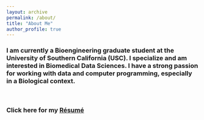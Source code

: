 ```yaml
---
layout: archive
permalink: /about/
title: "About Me"
author_profile: true
---
```

<h3> I am currently a Bioengineering graduate student at the University of Southern California (USC). I specialize and am interested in Biomedical Data Sciences. I have a strong passion for working with data and computer programming, especially in a Biological context. </h3>
<br>
<h3> Click here for my <a href="/images/My_Resume_NT.pdf">Résumé</a>
